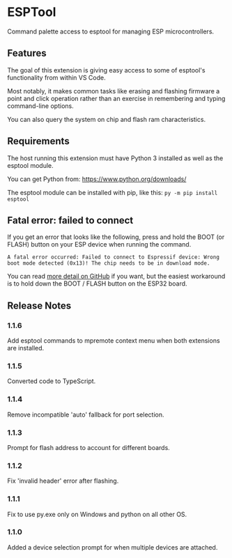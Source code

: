 # ESPTool
Command palette access to esptool for managing ESP microcontrollers.

## Features
The goal of this extension is giving easy access to some of esptool's
functionality from within VS Code.

Most notably, it makes common tasks like erasing and flashing firmware
a point and click operation rather than an exercise in remembering and
typing command-line options.

You can also query the system on chip and flash ram characteristics.

## Requirements
The host running this extension must have Python 3 installed as well
as the esptool module.

You can get Python from: https://www.python.org/downloads/

The esptool module can be installed with pip, like this:
`py -m pip install esptool`

## Fatal error: failed to connect
If you get an error that looks like the following, press and hold the
BOOT (or FLASH) button on your ESP device when running the command.

```
A fatal error occurred: Failed to connect to Espressif device: Wrong
boot mode detected (0x13)! The chip needs to be in download mode.
```

You can read [more detail on GitHub](https://github.com/espressif/esptool/issues/741)
if you want, but the easiest workaround is to hold down the BOOT / FLASH
button on the ESP32 board.

## Release Notes

### 1.1.6
Add esptool commands to mpremote context menu when both extensions are installed.

### 1.1.5
Converted code to TypeScript.

### 1.1.4
Remove incompatible 'auto' fallback for port selection.

### 1.1.3
Prompt for flash address to account for different boards.

### 1.1.2
Fix 'invalid header' error after flashing.

### 1.1.1
Fix to use py.exe only on Windows and python on all other OS.

### 1.1.0
Added a device selection prompt for when multiple devices are attached.
